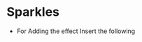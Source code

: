 # Sparkles

- For Adding the effect Insert the following <script> tag in your HTML page
  
```
<script type="text/javascript" src="https://cdn.jsdelivr.net/gh/yofukashino/Sparkles.js@main/sparkles.js"></script>
```
